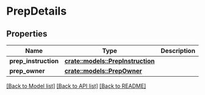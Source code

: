 # PrepDetails

## Properties

Name | Type | Description | Notes
------------ | ------------- | ------------- | -------------
**prep_instruction** | [**crate::models::PrepInstruction**](PrepInstruction.md) |  | 
**prep_owner** | [**crate::models::PrepOwner**](PrepOwner.md) |  | 

[[Back to Model list]](../README.md#documentation-for-models) [[Back to API list]](../README.md#documentation-for-api-endpoints) [[Back to README]](../README.md)


